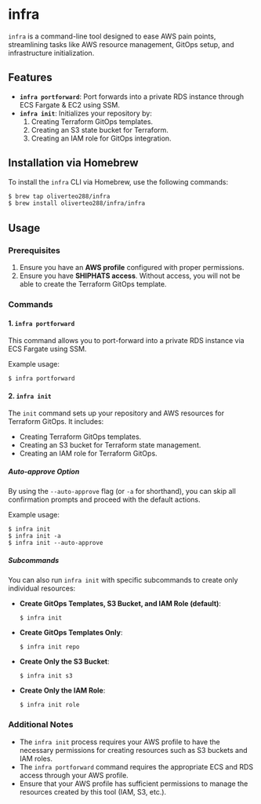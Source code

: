 # infra

`infra` is a command-line tool designed to ease AWS pain points, streamlining tasks like AWS resource management, GitOps setup, and infrastructure initialization.

## Features

- **`infra portforward`**: Port forwards into a private RDS instance through ECS Fargate & EC2 using SSM.
- **`infra init`**: Initializes your repository by:
  1. Creating Terraform GitOps templates.
  2. Creating an S3 state bucket for Terraform.
  3. Creating an IAM role for GitOps integration.

## Installation via Homebrew

To install the `infra` CLI via Homebrew, use the following commands:

```bash
$ brew tap oliverteo288/infra
$ brew install oliverteo288/infra/infra
```

Usage
-----

### Prerequisites

1.  Ensure you have an **AWS profile** configured with proper permissions.
2.  Ensure you have **SHIPHATS access**. Without access, you will not be able to create the Terraform GitOps template.

### Commands

#### 1\. **`infra portforward`**

This command allows you to port-forward into a private RDS instance via ECS Fargate using SSM.

Example usage:

```
$ infra portforward
```

#### 2\. **`infra init`**

The `init` command sets up your repository and AWS resources for Terraform GitOps. It includes:

-   Creating Terraform GitOps templates.
-   Creating an S3 bucket for Terraform state management.
-   Creating an IAM role for Terraform GitOps.

##### Auto-approve Option

By using the `--auto-approve` flag (or `-a` for shorthand), you can skip all confirmation prompts and proceed with the default actions.

Example usage:

```
$ infra init
$ infra init -a
$ infra init --auto-approve
```

##### Subcommands

You can also run `infra init` with specific subcommands to create only individual resources:

-   **Create GitOps Templates, S3 Bucket, and IAM Role (default)**:

    ```
    $ infra init
    ```

-   **Create GitOps Templates Only**:

    ```
    $ infra init repo
    ```

-   **Create Only the S3 Bucket**:

    ```
    $ infra init s3
    ```

-   **Create Only the IAM Role**:

    ```
    $ infra init role
    ```

### Additional Notes

-   The `infra init` process requires your AWS profile to have the necessary permissions for creating resources such as S3 buckets and IAM roles.
-   The `infra portforward` command requires the appropriate ECS and RDS access through your AWS profile.
-   Ensure that your AWS profile has sufficient permissions to manage the resources created by this tool (IAM, S3, etc.).